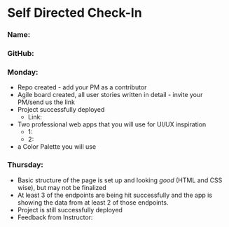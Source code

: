 # Self Directed Check-In

### Name:

### GitHub:

### Monday:

- Repo created - add your PM as a contributor
- Agile board created, all user stories written in detail - invite your PM/send us the link
- Project successfully deployed
  - Link:   
- Two professional web apps that you will use for UI/UX inspiration  
	- 1:
	- 2:  
- a Color Palette you will use

### Thursday:

- Basic structure of the page is set up and looking _good_ (HTML and CSS wise), but may not be finalized
- At least 3 of the endpoints are being hit successfully and the app is showing the data from at least 2 of those endpoints.
- Project is still successfully deployed
- Feedback from Instructor:
